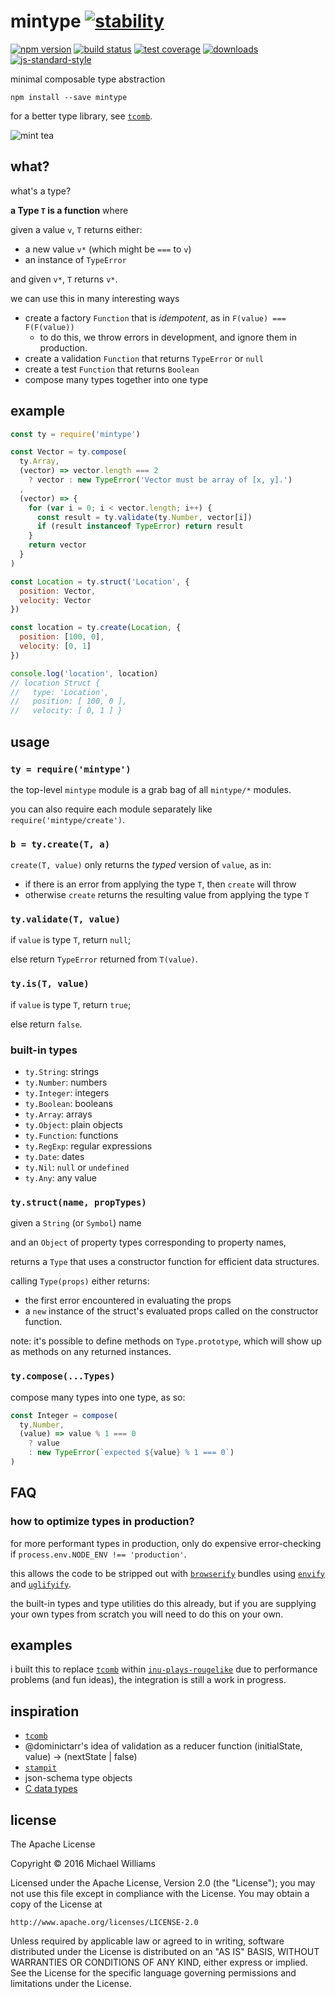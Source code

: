 # mintype [![stability][0]][1]
[![npm version][2]][3] [![build status][4]][5] [![test coverage][6]][7]
[![downloads][8]][9] [![js-standard-style][10]][11]

minimal composable type abstraction

```shell
npm install --save mintype
```

for a better type library, see [`tcomb`](https://github.com/gcanti/tcomb).

![mint tea](https://upload.wikimedia.org/wikipedia/commons/thumb/6/6c/The_menthe.jpg/495px-The_menthe.jpg)

## what?

what's a type?

**a Type `T` is a function** where

given a value `v`, `T` returns either:

- a new value `v*` (which might be `===` to `v`)
- an instance of `TypeError`

and given `v*`, `T` returns `v*`.

we can use this in many interesting ways

- create a factory `Function` that is _idempotent_, as in `F(value) === F(F(value))`
  - to do this, we throw errors in development, and ignore them in production.
- create a validation `Function` that returns `TypeError` or `null`
- create a test `Function` that returns `Boolean`
- compose many types together into one type

## example

```js
const ty = require('mintype')

const Vector = ty.compose(
  ty.Array,
  (vector) => vector.length === 2
    ? vector : new TypeError('Vector must be array of [x, y].')
  ,
  (vector) => {
    for (var i = 0; i < vector.length; i++) {
      const result = ty.validate(ty.Number, vector[i])
      if (result instanceof TypeError) return result
    }
    return vector
  }
)

const Location = ty.struct('Location', {
  position: Vector,
  velocity: Vector
})

const location = ty.create(Location, {
  position: [100, 0],
  velocity: [0, 1]
})

console.log('location', location)
// location Struct {
//   type: 'Location',
//   position: [ 100, 0 ],
//   velocity: [ 0, 1 ] }
```

## usage

### `ty = require('mintype')`

the top-level `mintype` module is a grab bag of all `mintype/*` modules.

you can also require each module separately like `require('mintype/create')`.

### `b = ty.create(T, a)`

`create(T, value)` only returns the *typed* version of `value`, as in:

- if there is an error from applying the type `T`, then `create` will throw
- otherwise `create` returns the resulting value from applying the type `T`

### `ty.validate(T, value)`

if `value` is type `T`, return `null`;

else return `TypeError` returned from `T(value)`.

### `ty.is(T, value)`

if `value` is type `T`, return `true`;

else return `false`.

### built-in types

- `ty.String`: strings
- `ty.Number`: numbers
- `ty.Integer`: integers
- `ty.Boolean`: booleans
- `ty.Array`: arrays
- `ty.Object`: plain objects
- `ty.Function`: functions
- `ty.RegExp`: regular expressions
- `ty.Date`: dates
- `ty.Nil`: `null` or `undefined`
- `ty.Any`: any value

### `ty.struct(name, propTypes)`

given a `String` (or `Symbol`) name

and an `Object` of property types corresponding to property names,

returns a `Type` that uses a constructor function for efficient data structures.

calling `Type(props)` either returns:

- the first error encountered in evaluating the props
- a `new` instance of the struct's evaluated props called on the constructor function.

note: it's possible to define methods on `Type.prototype`, which will show up as methods on any returned instances.

### `ty.compose(...Types)`

compose many types into one type, as so:

```js
const Integer = compose(
  ty.Number,
  (value) => value % 1 === 0
    ? value
    : new TypeError(`expected ${value} % 1 === 0`)
)
```

## FAQ

### how to optimize types in production?

for more performant types in production, only do expensive error-checking if `process.env.NODE_ENV !== 'production'`.

this allows the code to be stripped out with [`browserify`](http://browserify.org/) bundles using [`envify`](https://github.com/hughsk/envify) and [`uglifyify`](https://github.com/hughsk/uglifyify).

the built-in types and type utilities do this already, but if you are supplying your own types from scratch you will need to do this on your own.

## examples

i built this to replace [`tcomb`](https://github.com/gcanti/tcomb) within [`inu-plays-rougelike`](https://github.com/ahdinosaur/inu-plays-roguelike) due to performance problems (and fun ideas), the integration is still a work in progress.

## inspiration

- [`tcomb`](https://github.com/gcanti/tcomb)
- @dominictarr's idea of validation as a reducer function
    (initialState, value) -> (nextState | false)
- [`stampit`](github.com/stampit-org/stampit)
- json-schema type objects
- [C data types](https://en.wikipedia.org/wiki/C_data_types#Structures)

## license

The Apache License

Copyright &copy; 2016 Michael Williams

Licensed under the Apache License, Version 2.0 (the "License");
you may not use this file except in compliance with the License.
You may obtain a copy of the License at

    http://www.apache.org/licenses/LICENSE-2.0

Unless required by applicable law or agreed to in writing, software
distributed under the License is distributed on an "AS IS" BASIS,
WITHOUT WARRANTIES OR CONDITIONS OF ANY KIND, either express or implied.
See the License for the specific language governing permissions and
limitations under the License.

[0]: https://img.shields.io/badge/stability-experimental-orange.svg?style=flat-square
[1]: https://nodejs.org/api/documentation.html#documentation_stability_index
[2]: https://img.shields.io/npm/v/mintype.svg?style=flat-square
[3]: https://npmjs.org/package/mintype
[4]: https://img.shields.io/travis/ahdinosaur/mintype/master.svg?style=flat-square
[5]: https://travis-ci.org/ahdinosaur/mintype
[6]: https://img.shields.io/codecov/c/github/ahdinosaur/mintype/master.svg?style=flat-square
[7]: https://codecov.io/github/ahdinosaur/mintype
[8]: http://img.shields.io/npm/dm/mintype.svg?style=flat-square
[9]: https://npmjs.org/package/mintype
[10]: https://img.shields.io/badge/code%20style-standard-brightgreen.svg?style=flat-square
[11]: https://github.com/feross/standard

